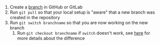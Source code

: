 1. Create a [branch](https://docs.github.com/en/pull-requests/collaborating-with-pull-requests/proposing-changes-to-your-work-with-pull-requests/creating-and-deleting-branches-within-your-repository) in GitHub or GitLab
2. Run `git pull` so that your local setup is "aware" that a new branch was created in the repository
3. Run `git switch branchname` so that you are now working on the new branch
	1. Run `git checkout branchname` if `switch` doesn't work, see [here](https://stackoverflow.com/questions/57265785/whats-the-difference-between-git-switch-and-git-checkout-branch) for more details about the difference